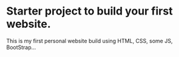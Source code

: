 # Starter project to build your first website.
This is my first personal website build using HTML, CSS, some JS, BootStrap... 
